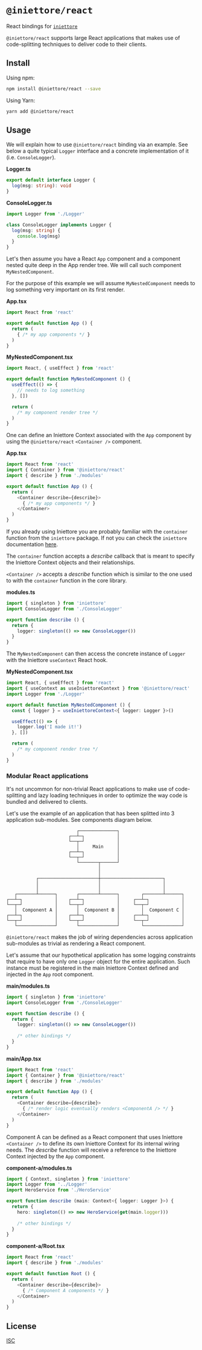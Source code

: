 # `@iniettore/react`

React bindings for [`iniettore`]('../iniettore/README.md)

`@iniettore/react` supports large React applications that makes use of code-splitting techniques to deliver code to their clients.

## Install

Using npm:

```bash
npm install @iniettore/react --save
```

Using Yarn:

```bash
yarn add @iniettore/react
```
## Usage

We will explain how to use `@iniettore/react` binding via an example. See below a quite typical `Logger` interface and a concrete implementation of it (i.e. `ConsoleLogger`).

**Logger.ts**
```typescript
export default interface Logger {
  log(msg: string): void
}
```
**ConsoleLogger.ts**
```typescript
import Logger from './Logger'

class ConsoleLogger implements Logger {
  log(msg: string) {
    console.log(msg)
  }
}
```

Let's then assume you have a React `App` component and a component nested quite deep in the App render tree. We will call such component `MyNestedComponent`.

For the purpose of this example we will assume `MyNestedComponent` needs to log something very important on its first render.

**App.tsx**
```typescript
import React from 'react'

export default function App () {
  return (
    { /* my app components */ }
  )
}
```
**MyNestedComponent.tsx**
```typescript
import React, { useEffect } from 'react'

export default function MyNestedComponent () {
  useEffect(() => {
    // needs to log something
  }, [])

  return (
    /* my component render tree */  
  )
}
```

One can define an Iniettore Context associated with the `App` component by using the `@iniettore/react` `<Container />` component.

**App.tsx**
```typescript
import React from 'react'
import { Container } from '@iniettore/react'
import { describe } from './modules'

export default function App () {
  return (
    <Container describe={describe}>
      { /* my app components */ }
    </Container>
  )
}
```

If you already using Iniettore you are probably familiar with the `container` function from the `iniettore` package. If not you can check the `iniettore` documentation [here](../iniettore/README.md).

The `container` function accepts a _describe_ callback that is meant to specify the Iniettore Context objects and their relationships.

`<Container />` accepts a _describe_ function which is similar to the one used to with the `container` function in the core library.


**modules.ts**
```typescript
import { singleton } from 'iniettore'
import ConsoleLogger from './ConsoleLogger'

export function describe () {
  return {
    logger: singleton(() => new ConsoleLogger())
  }
}
```

The `MyNestedComponent` can then access the concrete instance of `Logger` with the Iniettore `useContext` React hook.

**MyNestedComponent.tsx**
```typescript
import React, { useEffect } from 'react'
import { useContext as useIniettoreContext } from '@iniettore/react'
import Logger from './Logger'

export default function MyNestedComponent () {
  const { logger } = useIniettoreContext<{ logger: Logger }>()

  useEffect(() => {
    logger.log('I made it!')
  }, [])

  return (
    /* my component render tree */  
  )
}
```

### Modular React applications

It's not uncommon for non-trivial React applications to make use of code-splitting and lazy loading techniques in order to optimize the way code is bundled and delivered to clients.

Let's use the example of an application that has been splitted into 3 application sub-modules. See components diagram below.



```ascii
                          ┌──────────────┐
                       ┌──┴─┐            │
                       └──┬─┘            │
                          │     Main     │
                       ┌──┴─┐            │
                       └──┬─┘            │
                          └───────┬──────┘
                                  │
                                  │
           ┌──────────────────────┼───────────────────────┐
           │                      │                       │
           │                      │                       │
   ┌───────┴──────┐       ┌───────┴──────┐        ┌───────┴──────┐
┌──┴─┐            │    ┌──┴─┐            │     ┌──┴─┐            │
└──┬─┘            │    └──┬─┘            │     └──┬─┘            │
   │  Component A │       │  Component B │        │  Component C │
┌──┴─┐            │    ┌──┴─┐            │     ┌──┴─┐            │
└──┬─┘            │    └──┬─┘            │     └──┬─┘            │
   └──────────────┘       └──────────────┘        └──────────────┘
```

`@iniettore/react` makes the job of wiring dependencies across application sub-modules as trivial as rendering a React component.

Let's assume that our hypothetical application has some logging constraints that require to have only one `Logger` object for the entire application. Such instance must be registered in the main Iniettore Context defined and injected in the `App` root component.

**main/modules.ts**
```typescript
import { singleton } from 'iniettore'
import ConsoleLogger from './ConsoleLogger'

export function describe () {
  return {
    logger: singleton(() => new ConsoleLogger())
  
    /* other bindings */
  }
}
```

**main/App.tsx**
```typescript
import React from 'react'
import { Container } from '@iniettore/react'
import { describe } from './modules'

export default function App () {
  return (
    <Container describe={describe}>
      { /* render logic eventually renders <ComponentA /> */ }
    </Container>
  )
}
```

Component A can be defined as a React component that uses Iniettore `<Container />` to define its own Iniettore Context for its internal wiring needs. The _describe_ function will receive a reference to the Iniettore Context injected by the `App` component.

**component-a/modules.ts**
```typescript
import { Context, singleton } from 'iniettore'
import Logger from '../Logger'
import HeroService from './HeroService'

export function describe (main: Context<{ logger: Logger }>) {
  return {
    hero: singleton(() => new HeroService(get(main.logger)))
  
    /* other bindings */
  }
}
```

**component-a/Root.tsx**
```typescript
import React from 'react'
import { describe } from './modules'

export default function Root () {
  return (
    <Container describe={describe}>
      { /* Component A components */ }
    </Container>  
  )
}
```
## License

[ISC](LICENSE)
